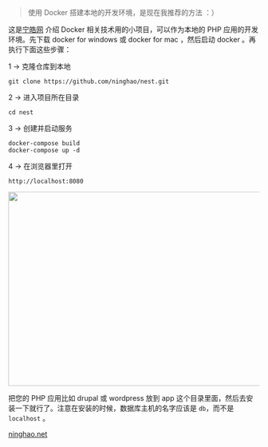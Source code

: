 > 使用 Docker 搭建本地的开发环境，是现在我推荐的方法 ：）

这是[宁皓网](http://ninghao.net) 介绍 Docker 相关技术用的小项目，可以作为本地的 PHP 应用的开发环境。先下载 docker for windows 或 docker for mac ，然后启动 docker 。再执行下面这些步骤：

1 → 克隆仓库到本地
```
git clone https://github.com/ninghao/nest.git
```
2 → 进入项目所在目录
```
cd nest
```
3 → 创建并启动服务
```
docker-compose build
docker-compose up -d
```
4 → 在浏览器里打开
```
http://localhost:8080
```
<img src="http://talk.ninghao.net/uploads/default/original/2X/f/f7effbdc7b09ad54b71e525596f0683f70c24801.png" width="662" height="389">

把您的 PHP 应用比如 drupal 或 wordpress 放到 app 这个目录里面，然后去安装一下就行了。注意在安装的时候，数据库主机的名字应该是 `db`，而不是 `localhost` 。

[ninghao.net](http://ninghao.net)
